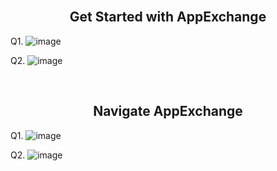 <br>
<h2 align=center> Get Started with AppExchange </h2>

Q1.
![image](https://github.com/HargunaniHarsha/Customer-Relationship-Management/assets/90439153/a28674bc-fa99-4fa9-8ddc-9fe078f85819)


Q2. 
![image](https://github.com/HargunaniHarsha/Customer-Relationship-Management/assets/90439153/21f8e516-6b6b-4aa7-8912-84907653e978)

<br>
<h2 align=center> Navigate AppExchange </h2>

Q1.
![image](https://github.com/HargunaniHarsha/Customer-Relationship-Management/assets/90439153/9e817ef7-29c7-46fe-bf54-e893b1511296)

Q2.
![image](https://github.com/HargunaniHarsha/Customer-Relationship-Management/assets/90439153/7f371b2e-90a4-4eb0-9a24-8afbac533e25)

